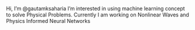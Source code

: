 Hi, I’m @gautamksaharia
I’m interested in using machine learning concept to solve Physical Problems.
Currently I am working on Nonlinear Waves and Physics Informed Neural Networks 


